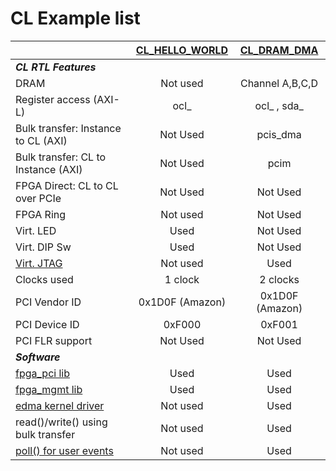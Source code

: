 # CL Example list

|                  | [CL_HELLO_WORLD](./cl_hello_world)  | [CL_DRAM_DMA ](./cl_dram_dma)    |
|:-----------------|:---------------:|:---------------:|
|_***CL RTL Features***_|  |  |
| DRAM  	         |     Not used  	 | Channel A,B,C,D  |
| Register access (AXI-L)  | ocl_    | ocl_ , sda_ |
| Bulk transfer: Instance to CL (AXI)  | Not Used    | pcis_dma 	|
| Bulk transfer: CL to Instance (AXI)  | Not Used    | pcim | 	
| FPGA Direct: CL to CL over PCIe  | Not Used    | Not Used 	|
| FPGA Ring        |   	 Not used  	 |    Not Used   	 |
| Virt. LED      	    |   	 Used  	 | Not Used |
| Virt. DIP Sw     |   	 Used  	 | Not Used  |
| [Virt. JTAG](../../docs/Virtual_JTAG_XVC.md)          |   	Not used     | Used 	|
| Clocks used |    1 clock   |  2 clocks |
| PCI Vendor ID	|   	0x1D0F (Amazon)  	|  0x1D0F (Amazon)   	|
| PCI Device ID	| 0xF000  	| 0xF001  	|
| PCI FLR support | Not Used | Not Used |
|_***Software***_|  |  |
| [fpga_pci lib](../../../sdk/userspace/include/fpga_pci.h)	|   	Used  	|  Used 	|
| [fpga_mgmt lib](../../../sdk/userspace/include/fpga_mgmt.h)	|   	Used  	|  Used 	|
| [edma kernel driver](../../../sdk/linux_kernel_drivers/edma/README.md)	|   	Not used  	|  Used 	|
| read()/write() using bulk transfer	|   	Not used  	|  Used 	|
| [poll() for user events](../../../sdk/linux_kernel_drivers/edma/user_defined_interrupts.md) 	|   	Not used  	|  Used 	|
